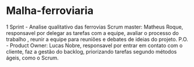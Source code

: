 # Malha-ferroviaria
1 Sprint - Analise qualitativo das ferrovias
Scrum master: Matheus Roque, responsavel por delegar as tarefas com a equipe, avaliar o processo do trabalho , reunir a equipe para reuniões e  debates de ideias do projeto.
P.O. - Product Owner: Lucas Nobre, responsavel por entrar em contato com o cliente,  faz a gestão do backlog, priorizando tarefas segundo métodos ágeis, como o Scrum.
